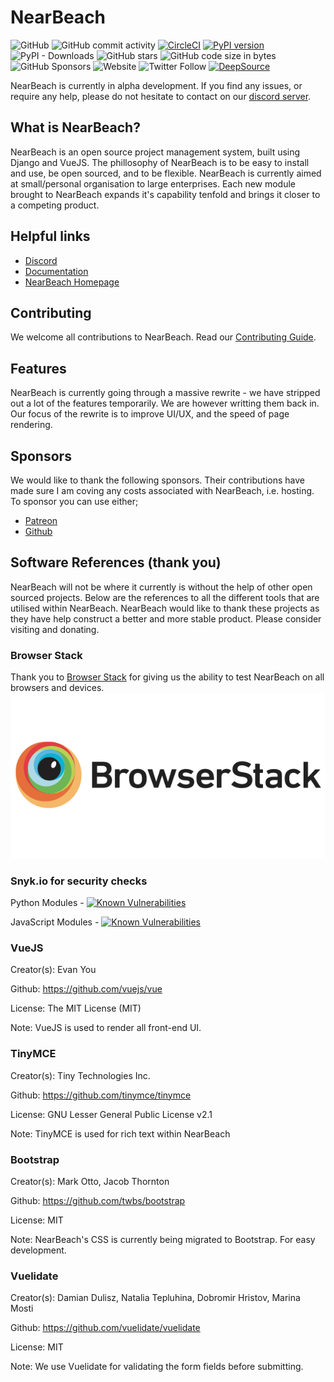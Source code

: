 # NearBeach

![GitHub](https://img.shields.io/github/license/robotichead/NearBeach.svg)
![GitHub commit activity](https://img.shields.io/github/commit-activity/m/robotichead/NearBeach.svg)
[![CircleCI](https://circleci.com/gh/NearBeach/NearBeach.svg?style=shield)](https://circleci.com/gh/NearBeach/NearBeach)
[![PyPI version](https://badge.fury.io/py/NearBeach.svg)](https://badge.fury.io/py/NearBeach)
![PyPI - Downloads](https://img.shields.io/pypi/dm/NearBeach.svg?style=flat-square)
![GitHub stars](https://img.shields.io/github/stars/robotichead/NearBeach.svg?style=social)
![GitHub code size in bytes](https://img.shields.io/github/languages/code-size/robotichead/nearbeach.svg)
![GitHub Sponsors](https://img.shields.io/github/sponsors/robotichead?style=plastic)
![Website](https://img.shields.io/website/https/nearbeach.org.svg)
![Twitter Follow](https://img.shields.io/twitter/follow/robotichead.svg?style=social)
[![DeepSource](https://deepsource.io/gh/robotichead/NearBeach.svg/?label=active+issues&show_trend=true&token=cWkQ-pVgAD4EX2rsqV2kEZRq)](https://deepsource.io/gh/robotichead/NearBeach/?ref=repository-badge)

NearBeach is currently in alpha development. If you find any issues, or require any help, please do not hesitate to
contact on our [discord server](https://discord.gg/64uhRztS6n).

## What is NearBeach?

NearBeach is an open source project management system, built using Django and VueJS. The phillosophy of NearBeach is to be easy to install and use, be open sourced, and to be flexible. NearBeach is currently aimed at small/personal organisation to large enterprises. Each new module brought to NearBeach expands it's capability tenfold and brings it closer to a competing product.

## Helpful links

-   [Discord](https://discord.gg/64uhRztS6n)
-   [Documentation](https://nearbeach.readthedocs.io)
-   [NearBeach Homepage](https://nearbeach.org)

## Contributing

We welcome all contributions to NearBeach. Read our [Contributing Guide](https://github.com/robotichead/NearBeach/blob/main/CONTRIBUTING.md).

## Features

NearBeach is currently going through a massive rewrite - we have stripped out a lot of the features temporarily. We are however writting them back in. Our focus of the rewrite is to improve UI/UX, and the speed of page rendering.

## Sponsors

We would like to thank the following sponsors. Their contributions have made sure I am coving any costs associated with NearBeach, i.e. hosting. To sponsor you can use either;

-   [Patreon](https://www.patreon.com/NearBeach)
-   [Github](https://github.com/sponsors/NearBeach)

## Software References (thank you)

NearBeach will not be where it currently is without the help of other open sourced projects. Below are the references to all the different tools that are utilised within NearBeach. NearBeach would like to thank these projects as they have help construct a better and more stable product. Please consider visiting and donating.

### Browser Stack

Thank you to [Browser Stack](http://browserstack.com/) for giving us the ability to test NearBeach on all browsers and devices.
[![Browser Stack](https://raw.githubusercontent.com/robotichead/Store_Github_Pictures/master/browserstack-logo-600x315.png)](http://browserstack.com/)

### Snyk.io for security checks

Python Modules - [![Known Vulnerabilities](https://snyk.io/test/github/robotichead/NearBeach/badge.svg?targetFile=NearBeach/requirements.txt)](https://snyk.io/test/github/robotichead/NearBeach?targetFile=NearBeach/requirements.txt)

JavaScript Modules - [![Known Vulnerabilities](https://snyk.io/test/github/robotichead/NearBeach/badge.svg?targetFile=package.json)](https://snyk.io/test/github/robotichead/NearBeach?targetFile=package.json)

### VueJS

Creator(s): Evan You

Github: https://github.com/vuejs/vue

License: The MIT License (MIT)

Note: VueJS is used to render all front-end UI.

### TinyMCE

Creator(s): Tiny Technologies Inc.

Github: https://github.com/tinymce/tinymce

License: GNU Lesser General Public License v2.1

Note: TinyMCE is used for rich text within NearBeach

### Bootstrap

Creator(s): Mark Otto, Jacob Thornton

Github: https://github.com/twbs/bootstrap

License: MIT

Note: NearBeach's CSS is currently being migrated to Bootstrap. For easy development.

### Vuelidate

Creator(s): Damian Dulisz, Natalia Tepluhina, Dobromir Hristov, Marina Mosti

Github: https://github.com/vuelidate/vuelidate

License: MIT

Note: We use Vuelidate for validating the form fields before submitting.
